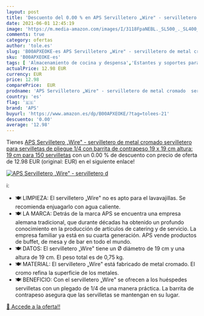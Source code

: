```yaml
---
layout: post
title: 'Descuento del 0.00 % en APS Servilletero „Wire" - servilletero d'
date: 2021-06-01 12:45:19
image: 'https://m.media-amazon.com/images/I/3118FpaNEBL._SL500_._SL400_.jpg'
comments: true
category: ofertas
author: 'tole.es'
slug: 'B00APXEOKE-es APS Servilletero „Wire" - servilletero de metal cromado...'
sku: 'B00APXEOKE-es'
tags: [ 'Almacenamiento de cocina y despensa','Estantes y soportes para cocina','Hogar y cocina','Servilleteros','aps','servilletas', ]
actualPrice: 12.98 EUR
currency: EUR
price: 12.98
comparePrice:  EUR
prodname: 'APS Servilletero „Wire" - servilletero de metal cromado  servilletero para servilletas de pliegue 1/4  con barrita de contrapeso  19 x 19 cm  altura: 19 cm  para 150 servilletas'
country: 'es'
flag: '🇪🇸'
brand: 'APS'
buyurl: 'https://www.amazon.es/dp/B00APXEOKE/?tag=tolees-21'
descuento: '0.00'
average: '12.98'
---
```


Tienes [APS Servilletero „Wire" - servilletero de metal cromado  servilletero para servilletas de pliegue 1/4  con barrita de contrapeso  19 x 19 cm  altura: 19 cm  para 150 servilletas](https://www.amazon.es/dp/B00APXEOKE/?tag=tolees-21) con un 0.00 % de descuento con precio de oferta de 12.98 EUR (original:  EUR) en el siguiente enlace!

[![APS Servilletero „Wire" - servilletero d](https://m.media-amazon.com/images/I/3118FpaNEBL._SL500_._SL400_.jpg)](https://www.amazon.es/dp/B00APXEOKE/?tag=tolees-21)

ℹ️:

- 🍽 LIMPIEZA: El servilletero „Wire" no es apto para el lavavajillas. Se recomienda enjuagarlo con agua caliente.
- 🍽 LA MARCA: Detrás de la marca APS se encuentra una empresa alemana tradicional, que durante décadas ha obtenido un profundo conocimiento en la producción de artículos de catering y de servicio. La empresa familiar ya está en su cuarta generación. APS vende productos de buffet, de mesa y de bar en todo el mundo.
- 🍽 DATOS: El servilletero „Wire" tiene un Ø diámetro de 19 cm y una altura de 19 cm. El peso total es de 0,75 kg.
- 🍽 MATERIAL: El servilletero „Wire" está fabricado de metal cromado. El cromo refina la superficie de los metales.
- 🍽 BENEFICIO: Con el servilletero „Wire" se ofrecen a los huéspedes servilletas con un plegado de 1/4 de una manera práctica. La barrita de contrapeso asegura que las servilletas se mantengan en su lugar.

[🛒 Accede a la oferta!!](https://www.amazon.es/dp/B00APXEOKE/?tag=tolees-21)
